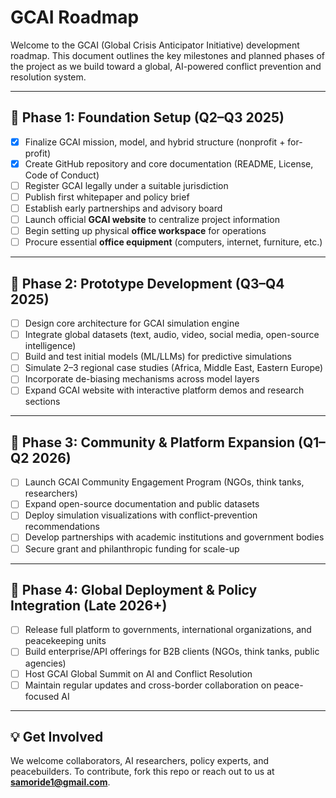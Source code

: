 # GCAI Roadmap

Welcome to the GCAI (Global Crisis Anticipator Initiative) development roadmap. This document outlines the key milestones and planned phases of the project as we build toward a global, AI-powered conflict prevention and resolution system.

---

## 🔹 Phase 1: Foundation Setup (Q2–Q3 2025)

- [x] Finalize GCAI mission, model, and hybrid structure (nonprofit + for-profit)
- [x] Create GitHub repository and core documentation (README, License, Code of Conduct)
- [ ] Register GCAI legally under a suitable jurisdiction
- [ ] Publish first whitepaper and policy brief
- [ ] Establish early partnerships and advisory board
- [ ] Launch official **GCAI website** to centralize project information
- [ ] Begin setting up physical **office workspace** for operations
- [ ] Procure essential **office equipment** (computers, internet, furniture, etc.)

---

## 🔹 Phase 2: Prototype Development (Q3–Q4 2025)

- [ ] Design core architecture for GCAI simulation engine
- [ ] Integrate global datasets (text, audio, video, social media, open-source intelligence)
- [ ] Build and test initial models (ML/LLMs) for predictive simulations
- [ ] Simulate 2–3 regional case studies (Africa, Middle East, Eastern Europe)
- [ ] Incorporate de-biasing mechanisms across model layers
- [ ] Expand GCAI website with interactive platform demos and research sections

---

## 🔹 Phase 3: Community & Platform Expansion (Q1–Q2 2026)

- [ ] Launch GCAI Community Engagement Program (NGOs, think tanks, researchers)
- [ ] Expand open-source documentation and public datasets
- [ ] Deploy simulation visualizations with conflict-prevention recommendations
- [ ] Develop partnerships with academic institutions and government bodies
- [ ] Secure grant and philanthropic funding for scale-up

---

## 🔹 Phase 4: Global Deployment & Policy Integration (Late 2026+)

- [ ] Release full platform to governments, international organizations, and peacekeeping units
- [ ] Build enterprise/API offerings for B2B clients (NGOs, think tanks, public agencies)
- [ ] Host GCAI Global Summit on AI and Conflict Resolution
- [ ] Maintain regular updates and cross-border collaboration on peace-focused AI

---

## 💡 Get Involved

We welcome collaborators, AI researchers, policy experts, and peacebuilders. To contribute, fork this repo or reach out to us at **samoride1@gmail.com**.

